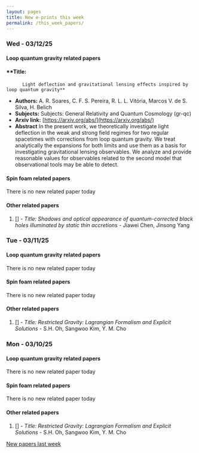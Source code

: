 ```yaml
---
layout: pages
title: New e-prints this week
permalink: /this_week_papers/
---
```




### Wed - 03/12/25

#### Loop quantum gravity related papers

#### **Title:
          Light deflection and gravitational lensing effects inspired by loop quantum gravity**
 - **Authors:** A. R. Soares, C. F. S. Pereira, R. L. L. Vitória, Marcos V. de S. Silva, H. Belich
 - **Subjects:** Subjects:
General Relativity and Quantum Cosmology (gr-qc)
 - **Arxiv link:** [https://arxiv.org/abs/](https://arxiv.org/abs/)
 - **Abstract**
 In the present work, we theoretically investigate light deflection in the weak and strong field regimes for two regular spacetimes with corrections from loop quantum gravity. We treat analytically the expansions for both limits and use them as a basis for investigating gravitational lensing observables. We analyze and provide reasonable values for observables related to the second model that observational tools may be able to detect. 

#### Spin foam related papers

There is no new related paper today 



#### Other related papers

1. [[]](https://arxiv.org/abs/) - *Title:
          Shadows and optical appearance of quantum-corrected black holes illuminated by static thin accretions* - Jiawei Chen, Jinsong Yang



### Tue - 03/11/25

#### Loop quantum gravity related papers

There is no new related paper today 

#### Spin foam related papers

There is no new related paper today 



#### Other related papers

1. [[]](https://arxiv.org/abs/) - *Title:
          Restricted Gravity: Lagrangian Formalism and Explicit Solutions* - S.H. Oh, Sangwoo Kim, Y. M. Cho



### Mon - 03/10/25

#### Loop quantum gravity related papers

There is no new related paper today 

#### Spin foam related papers

There is no new related paper today 



#### Other related papers

1. [[]](https://arxiv.org/abs/) - *Title:
          Restricted Gravity: Lagrangian Formalism and Explicit Solutions* - S.H. Oh, Sangwoo Kim, Y. M. Cho






[New papers last week]({{site.url}}/archived/weekly/pre-prints/2025/03/10/archived_weekly_papers.html)